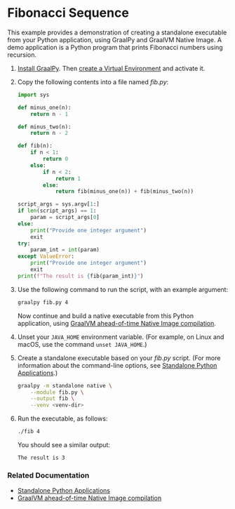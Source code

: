 # Fibonacci Sequence

This example provides a demonstration of creating a standalone executable from your Python application, using GraalPy and GraalVM Native Image.
A demo application is a Python program that prints Fibonacci numbers using recursion.

1. [Install GraalPy](https://y-shcheholskyy.github.io/graalpy.github.io/getting-started/). Then [create a Virtual Environment](https://y-shcheholskyy.github.io/graalpy.github.io/guides#creating_a_virtual_environment) and activate it. 

2. Copy the following contents into a file named _fib.py_:

    ```python
    import sys
    
    def minus_one(n):
        return n - 1
    
    def minus_two(n):
        return n - 2
    
    def fib(n):
        if n < 1:
            return 0
        else:
            if n < 2:
                return 1
            else:
                return fib(minus_one(n)) + fib(minus_two(n))         
    
    script_args = sys.argv[1:]
    if len(script_args) == 1:
        param = script_args[0]
    else:
        print("Provide one integer argument")
        exit
    try:
        param_int = int(param)
    except ValueError:
        print("Provide one integer argument")
        exit
    print(f"The result is {fib(param_int)}")
    ```

3. Use the following command to run the script, with an example argument:
    ```bash
    graalpy fib.py 4
    ```
    
    Now continue and build a native executable from this Python application, using [GraalVM ahead-of-time Native Image compilation](https://www.graalvm.org/latest/reference-manual/native-image/).

4. Unset your `JAVA_HOME` environment variable. 
(For example, on Linux and macOS, use the command `unset JAVA_HOME`.)

5. Create a standalone executable based on your _fib.py_ script.
(For more information about the command-line options, see [Standalone Python Applications](https://y-shcheholskyy.github.io/graalpy.github.io/reference/standalone-applications/).)

    ```bash
    graalpy -m standalone native \
        --module fib.py \
        --output fib \
        --venv <venv-dir>
    ```

4. Run the executable, as follows:

    ```bash
    ./fib 4
    ```
    You should see a similar output:
    ```
    The result is 3
    ```

### Related Documentation
* [Standalone Python Applications](https://y-shcheholskyy.github.io/graalpy.github.io/reference/standalone-applications/)
* [GraalVM ahead-of-time Native Image compilation](https://www.graalvm.org/latest/reference-manual/native-image/)